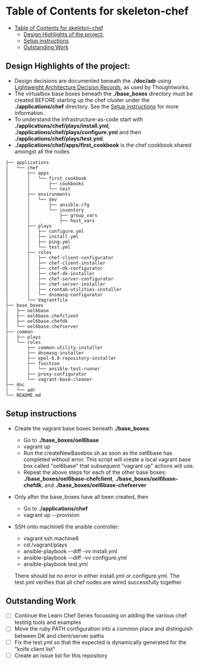 Table of Contents for skeleton-chef
=================

   * [Table of Contents for skeleton-chef](#table-of-contents-for-skeleton-chef)
      * [Design Highlights of the project:](#design-highlights-of-the-project)
      * [Setup instructions](#setup-instructions)
      * [Outstanding Work](#outstanding-work)


## Design Highlights of the project:
* Design decisions are documented beneath the **./doc/adr** using [Lightweight Architecture Decision Records](https://www.thoughtworks.com/radar/techniques/lightweight-architecture-decision-records), as used by Thoughtworks.
* The virtualbox base boxes beneath the **./base\_boxes** directory must be created BEFORE starting up the chef cluster under the **./applications/chef** directory.  See the [Setup instructions](#setup-instructions) for more information. 
* To understand the infrastructure-as-code start with **./applications/chef/plays/install.yml**, **./applications/chef/plays/configure.yml** and then **./applications/chef/plays/test.yml**. 
* **./applications/chef/apps/first_cookbook** is the chef cookbook shared amongst all the nodes

```
├── applications
│   └── chef
│       ├── apps
│       │   └── first_cookbook
│       │       ├── cookbooks
│       │       └── test
│       ├── environments
│       │   └── dev
│       │       ├── ansible.cfg
│       │       └── inventory
│       │           ├── group_vars
│       │           ├── host_vars
│       ├── plays
│       │   ├── configure.yml
│       │   ├── install.yml
│       │   ├── ping.yml
│       │   └── test.yml
│       ├── roles
│       │   ├── chef-client-configurator
│       │   ├── chef-client-installer
│       │   ├── chef-dk-configurator
│       │   ├── chef-dk-installer
│       │   ├── chef-server-configurator
│       │   ├── chef-server-installer
│       │   ├── crontab-utilities-installer
│       │   └── dnsmasq-configurator
│       └── Vagrantfile
├── base_boxes
│   ├── oel6base
│   ├── oel6base.chefclient
│   ├── oel6base.chefdk
│   └── oel6base.chefserver
├── common
│   ├── plays
│   └── roles
│       ├── common-utility-installer
│       ├── dnsmasq-installer
│       ├── epel-6.8-repository-installer
│       ├── function
│       │   └── ansible-test-runner
│       ├── proxy-configurator
│       └── vagrant-base-cleaner
├── doc
│   └── adr
└── README.md
```

## Setup instructions
* Create the vagrant base boxes beneath **./base\_boxes**:
    * Go to **./base\_boxes/oel6base**
    * vagrant up
    * Run the createNewBasebox.sh as soon as the oel6base has completed without error.  This script will create a local vagrant base box called "oel6base" that subsequent "vagrant up" actions will use.  
    * Repeat the above steps for each of the other base boxes:  **./base\_boxes/oel6base-chefclient**, **./base\_boxes/oel6base-chefdk**, and **./base\_boxes/oel6base-chefserver**

* Only after the base_boxes have all been created, then 
    * Go to **./applications/chef**
    * vagrant up --provision

* SSH onto machine6 the ansible controller:
    * vagrant ssh machine6
    * cd /vagrant/plays
    * ansible-playbook --diff -vv install.yml
    * ansible-playbook --diff -vv configure.yml
    * ansible-playbook test.yml

    There should be no error in either install.yml or configure.yml.  The test.yml verifies that all chef nodes are wired successfully together

## Outstanding Work
- [ ] Continue the Learn Chef Series focussing on adding the various chef testing tools and examples
- [ ] Move the ruby PATH configuration into a common place and distinguish between DK and client/server paths
- [ ] Fix the test.yml so that the expected is dynamically generated for the "knife client list"
- [ ] Create an issue list for this repository
